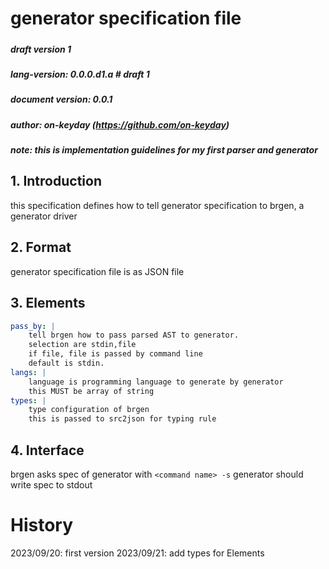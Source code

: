 
# generator specification file
#####
##### draft version 1
##### lang-version: 0.0.0.d1.a # draft 1
##### document version: 0.0.1
##### author: on-keyday (https://github.com/on-keyday)
##### note: this is implementation guidelines for my first parser and generator

## 1. Introduction
this specification defines how to tell generator specification to brgen, 
a generator driver

## 2. Format
generator specification file is as JSON file

## 3. Elements
```yaml
pass_by: | 
    tell brgen how to pass parsed AST to generator. 
    selection are stdin,file
    if file, file is passed by command line
    default is stdin.
langs: |
    language is programming language to generate by generator
    this MUST be array of string
types: |
    type configuration of brgen
    this is passed to src2json for typing rule 
```

## 4. Interface
brgen asks spec of generator with `<command name> -s`
generator should write spec to stdout

# History
2023/09/20: first version
2023/09/21: add types for Elements
